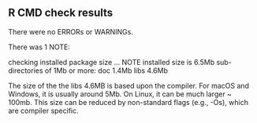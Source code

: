 ## R CMD check results
There were no ERRORs or WARNINGs. 

There was 1 NOTE:

checking installed package size ... NOTE
  installed size is  6.5Mb
  sub-directories of 1Mb or more:
    doc    1.4Mb
    libs   4.6Mb

The size of the the libs 4.6MB is based upon the compiler.  For macOS and Windows, it is usually around 5Mb. On Linux, it can be much larger ~ 100mb. 
This size can be reduced by non-standard flags (e.g., -Os), which are compiler specific. 
